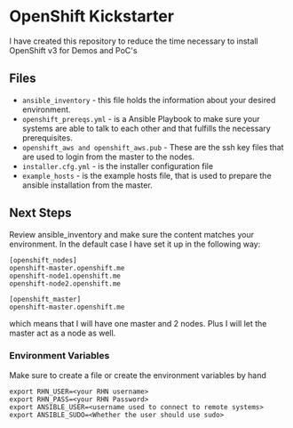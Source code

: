 OpenShift Kickstarter
=====================

I have created this repository to reduce the time necessary to install OpenShift v3 for Demos and PoC's

## Files

- `ansible_inventory` - this file holds the information about your desired environment.
- `openshift_prereqs.yml` - is a Ansible Playbook to make sure your systems are able to talk to each other and that fulfills the necessary prerequisites.
- `openshift_aws and openshift_aws.pub` - These are the ssh key files that are used to login from the master to the nodes.
- `installer.cfg.yml` - is the installer configuration file
- `example_hosts` - is the example hosts file, that is used to prepare the ansible installation from the master.

## Next Steps

Review ansible_inventory and make sure the content matches your environment. In the default case I have set it up in the following way:

```
[openshift_nodes]
openshift-master.openshift.me
openshift-node1.openshift.me
openshift-node2.openshift.me

[openshift_master]
openshift-master.openshift.me
```

which means that I will have one master and 2 nodes. Plus I will let the master act as a node as well.

### Environment Variables

Make sure to create a file or create the environment variables by hand

```
export RHN_USER=<your RHN username>
export RHN_PASS=<your RHN Password>
export ANSIBLE_USER=<username used to connect to remote systems>
export ANSIBLE_SUDO=<Whether the user should use sudo>
```
